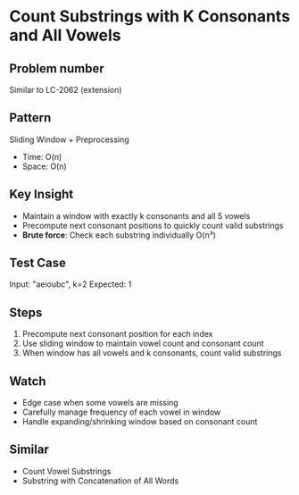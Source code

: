 # Count Substrings with K Consonants and All Vowels

## Problem number

Similar to LC-2062 (extension)

## Pattern

Sliding Window + Preprocessing

- Time: O(n)
- Space: O(n)

## Key Insight

- Maintain a window with exactly k consonants and all 5 vowels
- Precompute next consonant positions to quickly count valid substrings
- **Brute force**: Check each substring individually O(n³)

## Test Case

Input: "aeioubc", k=2
Expected: 1

## Steps

1. Precompute next consonant position for each index
2. Use sliding window to maintain vowel count and consonant count
3. When window has all vowels and k consonants, count valid substrings

## Watch

- Edge case when some vowels are missing
- Carefully manage frequency of each vowel in window
- Handle expanding/shrinking window based on consonant count

## Similar

- Count Vowel Substrings
- Substring with Concatenation of All Words
